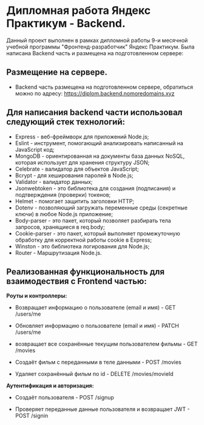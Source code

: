 # Дипломная работа Яндекс Практикум - Backend.
Данный проект выполнен в рамках дипломной работы 9-и месячной учебной программы "Фронтенд-разработчик" Яндекс Практикум. Была написана Backend часть и размещена на подготовленном сервере: 

## Размещение на сервере.
- Backend часть размещена на подготовленном сервере, обратиться можно по адресу:  https://diplom.backend.nomoredomains.xyz

## Для написания backend части использовал следующий стек технологий:
- Express - веб-фреймворк для приложений Node.js;
- Eslint - инструмент, помогающий анализировать написанный на JavaScript код;
- MongoDB - ориентированная на документы база данных NoSQL, которая использует для хранения структуру JSON;
- Celebrate - валидатор для объектов JavaScript;
- Bcrypt - для хеширования паролей в Node.js;
- Validator - валидатор данных;
- Jsonwebtoken - это библиотека для создания (подписания) и подтверждения (проверки) токенов;
- Helmet - помогает защитить заголовки HTTP;
- Dotenv - позволяющий загружать переменные среды (секретные ключи) в любое Node.js приложение;
- Body-parser - это пакет, который позволяет разбирать тела запросов, хранящиеся в req.body;
- Cookie-parser - это пакет, который выполняет промежуточную обработку для корректной работы cookie в Express;
- Winston - это библиотека логирования для Node.js;
- Router - Маршрутизация Node.js.

## Реализованная функциональность для взаимодествия с Frontend частью:

**Роуты и контроллеры:**

- Возвращает информацию о пользователе (email и имя) -
GET /users/me

- Обновляет информацию о пользователе (email и имя) -
PATCH /users/me

- возвращает все сохранённые текущим пользователем фильмы -
GET /movies

- Создаёт фильм с переданными в теле данными -
POST /movies

- Удаляет сохранённый фильм по id -
DELETE /movies/movieId

**Аутентификация и авторизация:**

- Создаёт пользователя -
POST /signup

- Проверяет переданные данные пользователя и возвращает JWT -
POST /signin



